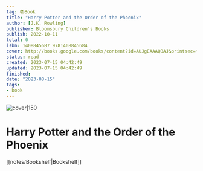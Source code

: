 ```yaml
---
tag: 📚Book
title: "Harry Potter and the Order of the Phoenix"
author: [J.K. Rowling]
publisher: Bloomsbury Children's Books
publish: 2022-10-11
total: 0
isbn: 1408845687 9781408845684
cover: http://books.google.com/books/content?id=AUJgEAAAQBAJ&printsec=frontcover&img=1&zoom=1&source=gbs_api
status: read
created: 2023-07-15 04:42:49
updated: 2023-07-15 04:42:49
finished: 
date: "2023-08-15"
tags:
- book
---
```


![cover|150](http://books.google.com/books/content?id=AUJgEAAAQBAJ&printsec=frontcover&img=1&zoom=1&source=gbs_api)

# Harry Potter and the Order of the Phoenix
[[notes/Bookshelf|Bookshelf]]